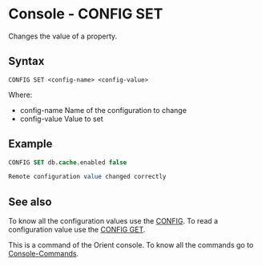 # Console - CONFIG SET

Changes the value of a property.

## Syntax

```
CONFIG SET <config-name> <config-value>
```

Where:

- config-name  Name of the configuration to change
- config-value Value to set

## Example

```sql
CONFIG SET db.cache.enabled false

Remote configuration value changed correctly
```

## See also

To know all the configuration values use the [CONFIG](Console-Command-Config.md). To read a configuration value use the [CONFIG GET](Console-Command-Config-Get.md).

This is a command of the Orient console. To know all the commands go to [Console-Commands](Console-Commands.md).
